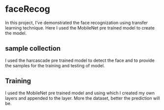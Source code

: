 # faceRecog
In this project, I've demonstrated the face recognization using transfer learning technique.
Here I used the MobileNet pre trained model to create the model.

## sample collection
I used the harcascade pre trained model to detect the face and to provide the samples for the training and testing of model.

## Training
I used the MobileNet pre trained model and using which I created my own layers and appended to the layer.
More the dataset, better the prediction will be.
